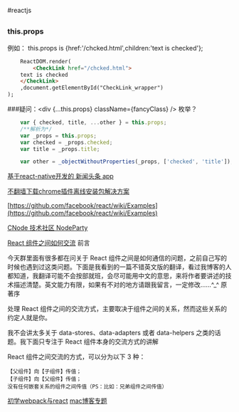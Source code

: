 #reactjs
##
### this.props
例如： this.props  is  {href:'/chcked.html',children:'text is checked'};
```html
    ReactDOM.render(
        <CheckLink href="/chcked.html">
    text is checked
    </CheckLink>
    ,document.getElementById("CheckLink_wrapper")
);
```

###疑问：<div {...this.props} className={fancyClass} />
枚举？
```js
    var { checked, title, ...other } = this.props;
    /**解析为*/
    var _props = this.props;
    var checked = _props.checked;   
    var title = _props.title;

    var other = _objectWithoutProperties(_props, ['checked', 'title']);
```

[基于react-native开发的 新闻头条 app](http://bbs.react-china.org/t/react-native-app/3526)

[不翻墙下载chrome插件离线安装包解决方案](http://www.xuanfengge.com/cant-download-chrome-plug-in-wall-solutions-for-offline-installation-packages.html)

[https://github.com/facebook/react/wiki/Examples](https://github.com/facebook/react/wiki/Examples)

[CNode 技术社区 NodeParty](http://www.stuq.org/page/detail/568)


[React 组件之间如何交流](http://www.tuicool.com/articles/AzQzEbq)
前言

今天群里面有很多都在问关于 React 组件之间是如何通信的问题，之前自己写的时候也遇到过这类问题。下面是我看到的一篇不错英文版的翻译，看过我博客的人都知道，我翻译可能不会按部就班，会尽可能用中文的意思，来将作者要讲述的技术描述清楚。英文能力有限，如果有不对的地方请跟我留言，一定修改……^_^
原著序

处理 React 组件之间的交流方式，主要取决于组件之间的关系，然而这些关系的约定人就是你。

我不会讲太多关于 data-stores、data-adapters 或者 data-helpers 之类的话题。我下面只专注于 React 组件本身的交流方式的讲解

React 组件之间交流的方式，可以分为以下 3 种：

    【父组件】向【子组件】传值；
    【子组件】向【父组件】传值；
    没有任何嵌套关系的组件之间传值（PS：比如：兄弟组件之间传值）


[初学webpack与react](http://segmentfault.com/a/1190000003768578)
[mac博客专题](http://www.jianshu.com/notebooks/230104/latest)
